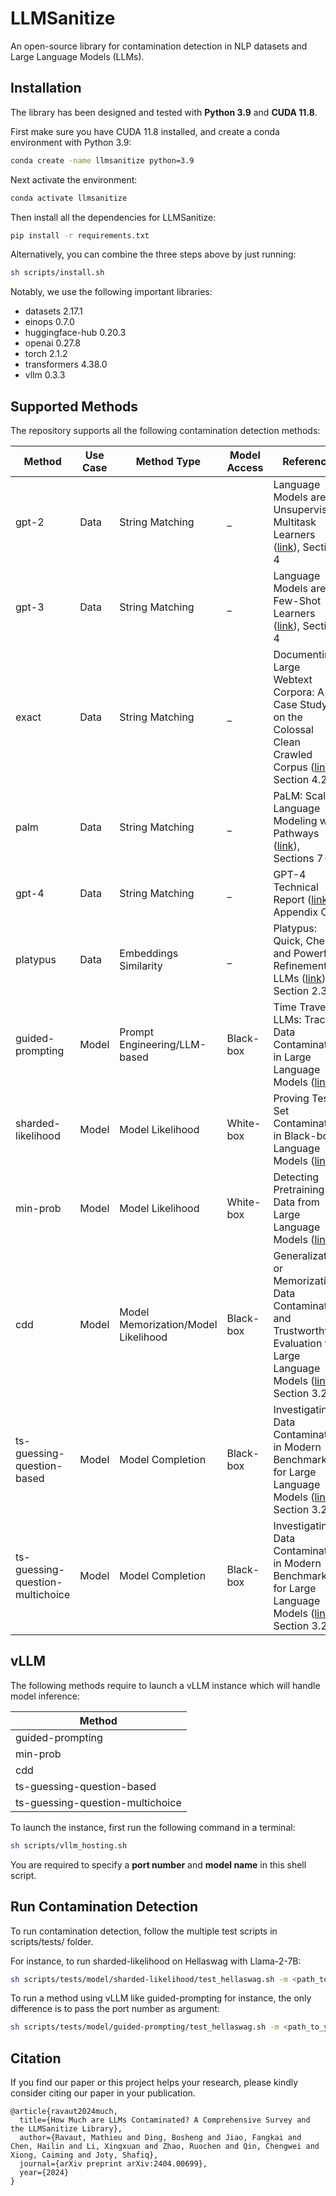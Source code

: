 # LLMSanitize
An open-source library for contamination detection in NLP datasets and Large Language Models (LLMs).  

## Installation
The library has been designed and tested with **Python 3.9** and **CUDA 11.8**.  

First make sure you have CUDA 11.8 installed, and create a conda environment with Python 3.9: 
```bash
conda create -name llmsanitize python=3.9
```

Next activate the environment:
```bash
conda activate llmsanitize
```

Then install all the dependencies for LLMSanitize:
```bash
pip install -r requirements.txt
```

Alternatively, you can combine the three steps above by just running:  
```bash
sh scripts/install.sh
```

Notably, we use the following important libraries:
- datasets 2.17.1
- einops 0.7.0
- huggingface-hub 0.20.3
- openai 0.27.8
- torch 2.1.2
- transformers 4.38.0
- vllm 0.3.3

## Supported Methods
The repository supports all the following contamination detection methods:

| **Method** | **Use Case** | **Method Type** | **Model Access** | **Reference** |  
|---|---|---|------------|---|
| gpt-2 | Data | String Matching | _ | Language Models are Unsupervised Multitask Learners ([link](https://d4mucfpksywv.cloudfront.net/better-language-models/language_models_are_unsupervised_multitask_learners.pdf)), Section 4 |
| gpt-3 | Data | String Matching | _ | Language Models are Few-Shot Learners ([link](https://arxiv.org/abs/2005.14165)), Section 4 |
| exact | Data | String Matching | _ | Documenting Large Webtext Corpora: A Case Study on the Colossal Clean Crawled Corpus ([link](https://arxiv.org/abs/2104.08758)), Section 4.2 |
| palm | Data | String Matching | _ | PaLM: Scaling Language Modeling with Pathways ([link](https://arxiv.org/abs/2204.02311)), Sections 7-8 |
| gpt-4 | Data | String Matching | _ | GPT-4 Technical Report ([link](https://arxiv.org/abs/2303.08774)), Appendix C |
| platypus | Data | Embeddings Similarity | _ | Platypus: Quick, Cheap, and Powerful Refinement of LLMs ([link](https://arxiv.org/abs/2308.07317)), Section 2.3 |
| guided-prompting | Model | Prompt Engineering/LLM-based | Black-box | Time Travel in LLMs: Tracing Data Contamination in Large Language Models ([link](https://arxiv.org/abs/2308.08493)) |
| sharded-likelihood | Model | Model Likelihood | White-box | Proving Test Set Contamination in Black-box Language Models ([link](https://arxiv.org/abs/2310.17623)) |
| min-prob | Model | Model Likelihood | White-box | Detecting Pretraining Data from Large Language Models ([link](https://arxiv.org/abs/2310.16789)) |
| cdd | Model | Model Memorization/Model Likelihood | Black-box | Generalization or Memorization: Data Contamination and Trustworthy Evaluation for Large Language Models ([link](https://arxiv.org/abs/2402.15938)), Section 3.2 |
| ts-guessing-question-based | Model | Model Completion | Black-box | Investigating Data Contamination in Modern Benchmarks for Large Language Models ([link](https://arxiv.org/abs/2311.09783)), Section 3.2.1 |
| ts-guessing-question-multichoice | Model | Model Completion | Black-box | Investigating Data Contamination in Modern Benchmarks for Large Language Models ([link](https://arxiv.org/abs/2311.09783)), Section 3.2.2 |

## vLLM
The following methods require to launch a vLLM instance which will handle model inference:

| **Method** | 
|---|
| guided-prompting |
| min-prob |
| cdd |
| ts-guessing-question-based |
| ts-guessing-question-multichoice |

To launch the instance, first run the following command in a terminal: 
```bash
sh scripts/vllm_hosting.sh
```
You are required to specify a **port number** and **model name** in this shell script. 

## Run Contamination Detection
To run contamination detection, follow the multiple test scripts in scripts/tests/ folder.  

For instance, to run sharded-likelihood on Hellaswag with Llama-2-7B:
```bash
sh scripts/tests/model/sharded-likelihood/test_hellaswag.sh -m <path_to_your_llama-2-7b_folder> 
```

To run a method using vLLM like guided-prompting for instance, the only difference is to pass the port number as argument:
```bash
sh scripts/tests/model/guided-prompting/test_hellaswag.sh -m <path_to_your_llama-2-7b_folder> -p <port_number_from_your_vllm_instance>
```


## Citation

If you find our paper or this project helps your research, please kindly consider citing our paper in your publication.


```
@article{ravaut2024much,
  title={How Much are LLMs Contaminated? A Comprehensive Survey and the LLMSanitize Library},
  author={Ravaut, Mathieu and Ding, Bosheng and Jiao, Fangkai and Chen, Hailin and Li, Xingxuan and Zhao, Ruochen and Qin, Chengwei and Xiong, Caiming and Joty, Shafiq},
  journal={arXiv preprint arXiv:2404.00699},
  year={2024}
}
```
